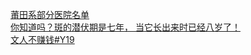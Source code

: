   
[莆田系部分医院名单](http://www.dianyue.me/archives/722/99x7srq74omq7823/)  
[你知道吗？斑的潜伏期是七年， 当它长出来时已经八岁了！](http://www.dianyue.me/archives/358/lqge5u481m5zsa7p/)  
[文人不赚钱#Y19](http://www.dianyue.me/archives/482/6st9a510lqlsl4ct/)